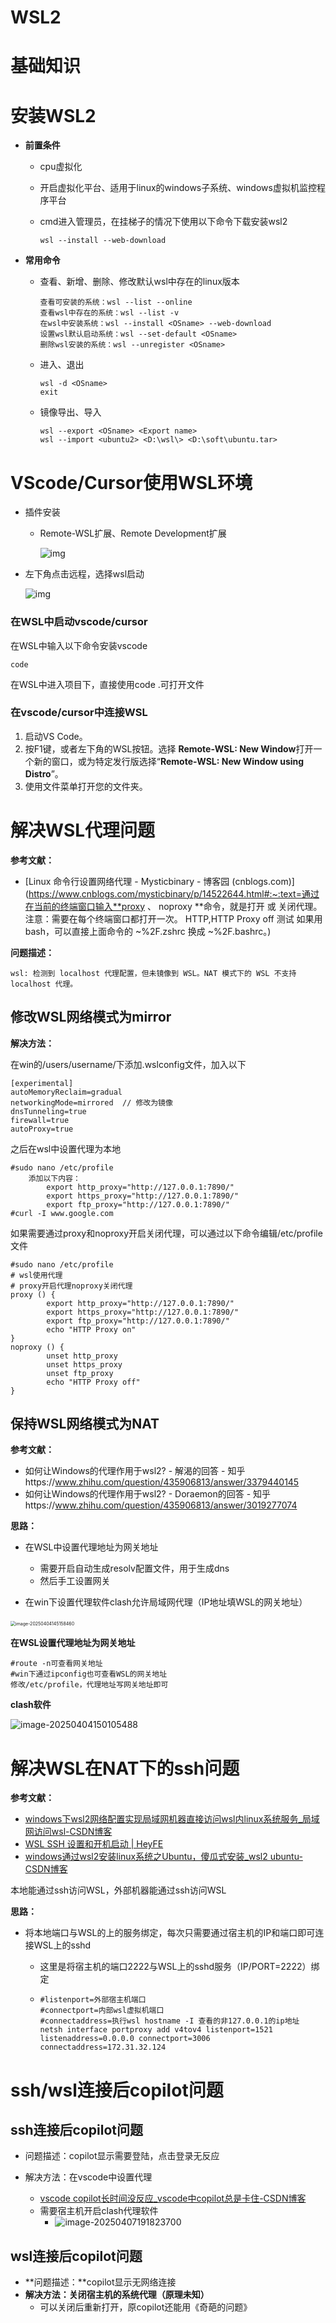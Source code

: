 # WSL2

# 基础知识

# 安装WSL2

- **前置条件**

  - cpu虚拟化

  - 开启虚拟化平台、适用于linux的windows子系统、windows虚拟机监控程序平台

  - cmd进入管理员，在挂梯子的情况下使用以下命令下载安装wsl2

    ```linux
    wsl --install --web-download
    ```

- **常用命令**

  - 查看、新增、删除、修改默认wsl中存在的linux版本

    ```linux
    查看可安装的系统：wsl --list --online
    查看wsl中存在的系统：wsl --list -v
    在wsl中安装系统：wsl --install <OSname> --web-download
    设置wsl默认启动系统：wsl --set-default <OSname>
    删除wsl安装的系统：wsl --unregister <OSname>
    ```

  - 进入、退出

    ```
    wsl -d <OSname>
    exit
    ```

  - 镜像导出、导入

    ```
    wsl --export <OSname> <Export name>
    wsl --import <ubuntu2> <D:\wsl\> <D:\soft\ubuntu.tar>
    ```

    

# VScode/Cursor使用WSL环境



- 插件安装

  - Remote-WSL扩展、Remote Development扩展

    ![img](./../imgs/740d57cf5113e4630a13a29abf4e4ea0.png)

- 左下角点击远程，选择wsl启动

  ![img](./../imgs/e72ab7cd20f81d68501221018e742ff6-1743523854549-5.png)



### 在WSL中启动vscode/cursor

在WSL中输入以下命令安装vscode

```
code
```

在WSL中进入项目下，直接使用code .可打开文件

### 在vscode/cursor中连接WSL

1. 启动VS Code。
2. 按F1键，或者左下角的WSL按钮。选择 **Remote-WSL: New Window**打开一个新的窗口，或为特定发行版选择“**Remote-WSL: New Window using Distro**”。
3. 使用文件菜单打开您的文件夹。



# 解决WSL代理问题

**参考文献：**

- [Linux 命令行设置网络代理 - Mysticbinary - 博客园 (cnblogs.com)](https://www.cnblogs.com/mysticbinary/p/14522644.html#:~:text=通过在当前的终端窗口输入**proxy 、 noproxy **命令，就是打开 或 关闭代理。 注意：需要在每个终端窗口都打开一次。 HTTP,HTTP Proxy off 测试 如果用bash，可以直接上面命令的 ~%2F.zshrc 换成 ~%2F.bashrc。)

**问题描述：**

```
wsl: 检测到 localhost 代理配置，但未镜像到 WSL。NAT 模式下的 WSL 不支持 localhost 代理。
```

## 修改WSL网络模式为mirror

**解决方法：**

在win的/users/username/下添加.wslconfig文件，加入以下

```
[experimental]
autoMemoryReclaim=gradual  
networkingMode=mirrored  // 修改为镜像
dnsTunneling=true
firewall=true
autoProxy=true
```

之后在wsl中设置代理为本地

```
#sudo nano /etc/profile
	添加以下内容：
		export http_proxy="http://127.0.0.1:7890/"
        export https_proxy="http://127.0.0.1:7890/"
        export ftp_proxy="http://127.0.0.1:7890/"
#curl -I www.google.com 
```

如果需要通过proxy和noproxy开启关闭代理，可以通过以下命令编辑/etc/profile文件

```
#sudo nano /etc/profile
# wsl使用代理
# proxy开启代理noproxy关闭代理
proxy () {
        export http_proxy="http://127.0.0.1:7890/"
        export https_proxy="http://127.0.0.1:7890/"
        export ftp_proxy="http://127.0.0.1:7890/"
        echo "HTTP Proxy on"
}
noproxy () {
        unset http_proxy
        unset https_proxy
        unset ftp_proxy
        echo "HTTP Proxy off"
}
```

## 保持WSL网络模式为NAT

**参考文献：**

- 如何让Windows的代理作用于wsl2? - 解渴的回答 - 知乎https://www.zhihu.com/question/435906813/answer/3379440145
- 如何让Windows的代理作用于wsl2? - Doraemon的回答 - 知乎https://www.zhihu.com/question/435906813/answer/3019277074

**思路：**

- 在WSL中设置代理地址为网关地址
  - 需要开启自动生成resolv配置文件，用于生成dns
  - 然后手工设置网关

- 在win下设置代理软件clash允许局域网代理（IP地址填WSL的网关地址）

​	<img src="./../imgs/image-20250404145158460.png" alt="image-20250404145158460" style="zoom:50%;" />



**在WSL设置代理地址为网关地址**

```
#route -n可查看网关地址
#win下通过ipconfig也可查看WSL的网关地址
修改/etc/profile，代理地址写网关地址即可
```

**clash软件**

![image-20250404150105488](./../imgs/image-20250404150105488.png)



# 解决WSL在NAT下的ssh问题

**参考文献：**

- [windows下wsl2网络配置实现局域网机器直接访问wsl内linux系统服务_局域网访问wsl-CSDN博客](https://blog.csdn.net/visket2008/article/details/142822361)
- [WSL SSH 设置和开机启动 | HeyFE](https://blog.heyfe.org/blog/wsl-ssh-startup-set.html)
- [windows通过wsl2安装linux系统之Ubuntu，傻瓜式安装_wsl2 ubuntu-CSDN博客](https://blog.csdn.net/visket2008/article/details/142059132)

本地能通过ssh访问WSL，外部机器能通过ssh访问WSL

**思路：**

- 将本地端口与WSL的上的服务绑定，每次只需要通过宿主机的IP和端口即可连接WSL上的sshd

  - 这里是将宿主机的端口2222与WSL上的sshd服务（IP/PORT=2222）绑定

  - ```
    #listenport=外部宿主机端口
    #connectport=内部wsl虚拟机端口
    #connectaddress=执行wsl hostname -I 查看的非127.0.0.1的ip地址
    netsh interface portproxy add v4tov4 listenport=1521 listenaddress=0.0.0.0 connectport=3006 connectaddress=172.31.32.124
    ```



# ssh/wsl连接后copilot问题

## ssh连接后copilot问题

- 问题描述：copilot显示需要登陆，点击登录无反应

- 解决方法：在vscode中设置代理
  - [vscode copilot长时间没反应_vscode中copilot总是卡住-CSDN博客](https://blog.csdn.net/C_C666/article/details/131537804)
  - 需要宿主机开启clash代理软件
    - ![image-20250407191823700](./../imgs/image-20250407191823700.png)



## wsl连接后copilot问题

- **问题描述：**copilot显示无网络连接
- **解决方法：关闭宿主机的系统代理（原理未知）**
  - 可以关闭后重新打开，原copilot还能用《奇葩的问题》







